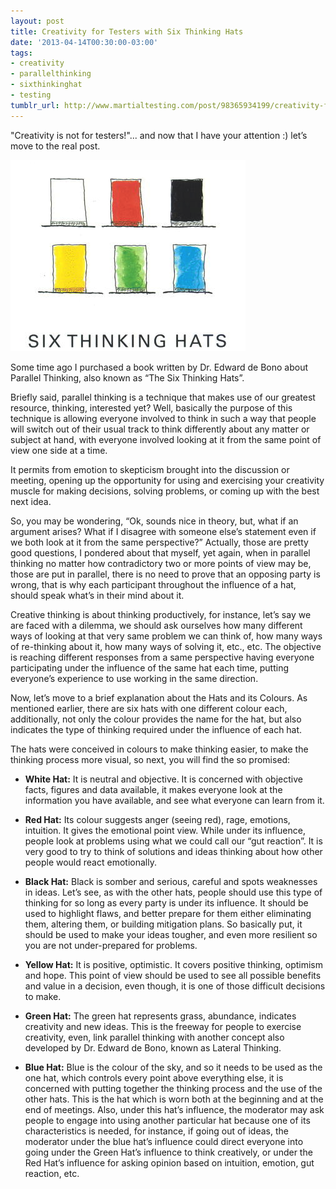 ```yaml
---
layout: post
title: Creativity for Testers with Six Thinking Hats
date: '2013-04-14T00:30:00-03:00'
tags:
- creativity
- parallelthinking
- sixthinkinghat
- testing
tumblr_url: http://www.martialtesting.com/post/98365934199/creativity-for-testers-with-six-thinking-hats
---
```

"Creativity is not for testers!"... and now that I have your attention :) let’s move to the real post.  

![Six Thinking Hats](/assets/six-thinking-hats.png)

Some time ago I purchased a book written by Dr. Edward de Bono about Parallel Thinking, also known as “The Six Thinking Hats”.

Briefly said, parallel thinking is a technique that makes use of our greatest resource, thinking, interested yet? Well, basically the purpose of this technique is allowing everyone involved to think in such a way that people will switch out of their usual track to think differently about any matter or subject at hand, with everyone involved looking at it from the same point of view one side at a time.  

It permits from emotion to skepticism brought into the discussion or meeting, opening up the opportunity for using and exercising your creativity muscle for making decisions, solving problems, or coming up with the best next idea.  

So, you may be wondering, “Ok, sounds nice in theory, but, what if an argument arises? What if I disagree with someone else’s statement even if we both look at it from the same perspective?” Actually, those are pretty good questions, I pondered about that myself, yet again, when in parallel thinking no matter how contradictory two or more points of view may be, those are put in parallel, there is no need to prove that an opposing party is wrong, that is why each participant throughout the influence of a hat, should speak what’s in their mind about it.  

Creative thinking is about thinking productively, for instance, let’s say we are faced with a dilemma, we should ask ourselves how many different ways of looking at that very same problem we can think of, how many ways of re-thinking about it, how many ways of solving it, etc., etc. The objective is reaching different responses from a same perspective having everyone participating under the influence of the same hat each time, putting everyone’s experience to use working in the same direction.  

Now, let’s move to a brief explanation about the Hats and its Colours. As mentioned earlier, there are six hats with one different colour each, additionally, not only the colour provides the name for the hat, but also indicates the type of thinking required under the influence of each hat.  

The hats were conceived in colours to make thinking easier, to make the thinking process more visual, so next, you will find the so promised:  

- **White Hat:**  It is neutral and objective. It is concerned with objective facts, figures and data available, it makes everyone look at the information you have available, and see what everyone can learn from it.  

- **Red Hat:** Its colour suggests anger (seeing red), rage, emotions, intuition. It gives the emotional point view. While under its influence, people look at problems using what we could call our “gut reaction”. It is very good to try to think of solutions and ideas thinking about how other people would react emotionally.  

- **Black Hat:** Black is somber and serious, careful and spots weaknesses in ideas. Let’s see, as with the other hats, people should use this type of thinking for so long as every party is under its influence. It should be used to highlight flaws, and better prepare for them either eliminating them, altering them, or building mitigation plans. So basically put, it should be used to make your ideas tougher, and even more resilient so you are not under-prepared for problems.  

- **Yellow Hat:** It is positive, optimistic. It covers positive thinking, optimism and hope. This point of view should be used to see all possible benefits and value in a decision, even though, it is one of those difficult decisions to make.  

- **Green Hat:** The green hat represents grass, abundance, indicates creativity and new ideas. This is the freeway for people to exercise creativity, even, link parallel thinking with another concept also developed by Dr. Edward de Bono, known as Lateral Thinking.  

- **Blue Hat:** Blue is the colour of the sky, and so it needs to be used as the one hat, which controls every point above everything else, it is concerned with putting together the thinking process and the use of the other hats. This is the hat which is worn both at the beginning and at the end of meetings. Also, under this hat’s influence, the moderator may ask people to engage into using another particular hat because one of its characteristics is needed, for instance, if going out of ideas, the moderator under the blue hat’s influence could direct everyone into going under the Green Hat’s influence to think creatively, or under the Red Hat’s influence for asking opinion based on intuition, emotion, gut reaction, etc.
